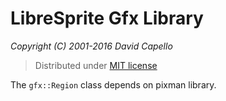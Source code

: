 # LibreSprite Gfx Library
*Copyright (C) 2001-2016 David Capello*

> Distributed under [MIT license](LICENSE.txt)

The `gfx::Region` class depends on pixman library.

